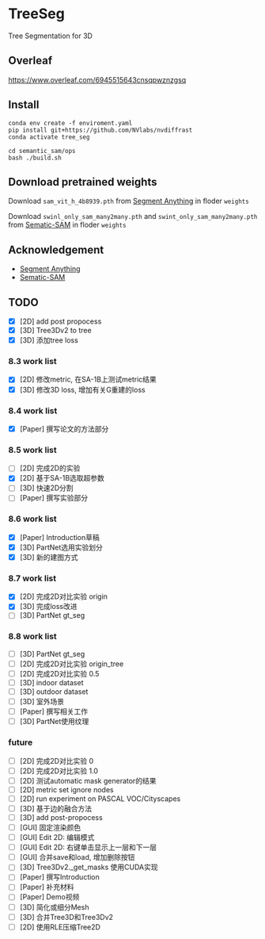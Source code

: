# TreeSeg

Tree Segmentation for 3D

## Overleaf

https://www.overleaf.com/6945515643cnsqpwznzgsq

## Install

```shell
conda env create -f enviroment.yaml
pip install git+https://github.com/NVlabs/nvdiffrast
conda activate tree_seg

cd semantic_sam/ops
bash ./build.sh
```

## Download pretrained weights

Download `sam_vit_h_4b8939.pth` from [Segment Anything](https://github.com/facebookresearch/segment-anything) in floder `weights`

Download `swinl_only_sam_many2many.pth` and `swint_only_sam_many2many.pth` from  [Sematic-SAM](https://github.com/UX-Decoder/Semantic-SAM/tree/main) in floder `weights`

## Acknowledgement

- [Segment Anything](https://github.com/facebookresearch/segment-anything)
- [Sematic-SAM](https://github.com/UX-Decoder/Semantic-SAM/tree/main)

## TODO

- [x] [2D] add post propocess
- [x] [3D] Tree3Dv2 to tree
- [x] [3D] 添加tree loss

### 8.3 work list 
- [x] [2D] 修改metric, 在SA-1B上测试metric结果
- [x] [3D] 修改3D loss, 增加有关G重建的loss

### 8.4 work list
- [x] [Paper] 撰写论文的方法部分

### 8.5 work list
- [ ] [2D] 完成2D的实验
- [x] [2D] 基于SA-1B选取超参数
- [ ] [3D] 快速2D分割
- [ ] [Paper] 撰写实验部分
### 8.6 work list
- [x] [Paper] Introduction草稿
- [x] [3D] PartNet选用实验划分
- [x] [3D] 新的建图方式

### 8.7 work list
- [x] [2D] 完成2D对比实验 origin
- [x] [3D] 完成loss改进
- [ ] [3D] PartNet gt_seg

### 8.8 work list
- [ ] [3D] PartNet gt_seg
- [ ] [2D] 完成2D对比实验 origin_tree
- [ ] [2D] 完成2D对比实验 0.5
- [ ] [3D] indoor dataset
- [ ] [3D] outdoor dataset
- [ ] [3D] 室外场景
- [ ] [Paper] 撰写相关工作
- [ ] [3D] PartNet使用纹理

### future
- [ ] [2D] 完成2D对比实验 0
- [ ] [2D] 完成2D对比实验 1.0
- [ ] [2D] 测试automatic mask generator的结果
- [ ] [2D] metric set ignore nodes
- [ ] [2D] run experiment on PASCAL VOC/Cityscapes
- [ ] [3D] 基于边的融合方法
- [ ] [3D] add post-propocess
- [ ] [GUI] 固定渲染颜色
- [ ] [GUI] Edit 2D: 编辑模式
- [ ] [GUI] Edit 2D: 右键单击显示上一层和下一层
- [ ] [GUI] 合并save和load, 增加删除按钮
- [ ] [3D] Tree3Dv2._get_masks 使用CUDA实现
- [ ] [Paper] 撰写Introduction
- [ ] [Paper] 补充材料
- [ ] [Paper] Demo视频
- [ ] [3D] 简化或细分Mesh
- [ ] [3D] 合并Tree3D和Tree3Dv2
- [ ] [2D] 使用RLE压缩Tree2D